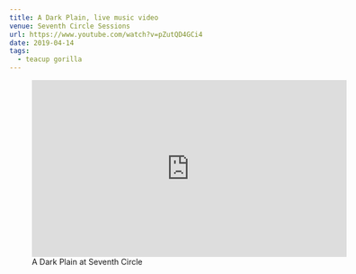 ```yaml
---
title: A Dark Plain, live music video
venue: Seventh Circle Sessions
url: https://www.youtube.com/watch?v=pZutQD4GCi4
date: 2019-04-14
tags:
  - teacup gorilla
---
```


<figure>
  <iframe
    webc:is="ratio-frame"
    src="https://www.youtube.com/embed/pZutQD4GCi4"
    width="560"
    height="315"
    frameborder="0"></iframe>
  <figcaption>A Dark Plain at Seventh Circle</figcaption>
</figure>
